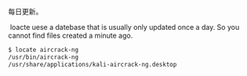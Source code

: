 每日更新。

​	loacte uese a datebase that is usually only updated once a day. So you cannot find files created a minute ago.

```bash
$ locate aircrack-ng
/usr/bin/aircrack-ng
/usr/share/applications/kali-aircrack-ng.desktop
```